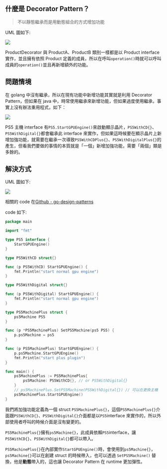 ## 什麼是 Decorator Pattern？

> 不以靜態繼承而是用動態組合的方式增加功能

UML 圖如下:

![](https://i.imgur.com/F77FKK5.png)

ProductDecorator 與 ProductA、ProductB 類別一樣都是以 Product interface 實作，並且擁有依照 Product 定義的成員，所以在呼叫`operation()`時就可以呼叫成員的`operation()`並且再新增額外的功能。

## 問題情境

在 golang 中沒有繼承，所以在現有功能中新增功能其實就是利用 Decorator Pattern，但如果在 java 中，時常使用繼承來新增功能，但如果過度使用繼承，事實上沒有辦法重用程式，如下：

![](https://i.imgur.com/I5zwNrK.png)

PS5 主機 interface 有`PS5.StartGPUEngine()`來啟動顯示晶片，`PS5WithCD{}`、`PS5WithDigital{}`都會繼承此 interface 來實作，但如果這時候要在顯示晶片上新增加強功能，就需要在繼承一次導致`PS5WithCDPlus{}`、`PS5WithDigitalPlus{}`的產生，但看我們要做的事情的本質就是「一個」新增加強功能，需要「兩個」類是多餘的。

## 解決方式

UML 圖如下:

![](https://i.imgur.com/YZrVKRR.png)

相關的 code 在[Github - go-design-patterns](https://github.com/superj80820/go-design-patterns)

code 如下:

```go
package main

import "fmt"

type PS5 interface {
	StartGPUEngine()
}

type PS5WithCD struct{}

func (p PS5WithCD) StartGPUEngine() {
	fmt.Println("start normal gpu engine")
}

type PS5WithDigital struct{}

func (p PS5WithDigital) StartGPUEngine() {
	fmt.Println("start normal gpu engine")
}

type PS5MachinePlus struct {
	ps5Machine PS5
}

func (p *PS5MachinePlus) SetPS5Machine(ps5 PS5) {
	p.ps5Machine = ps5
}

func (p PS5MachinePlus) StartGPUEngine() {
	p.ps5Machine.StartGPUEngine()
	fmt.Println("start plus plugin")
}

func main() {
	ps5MachinePlus := PS5MachinePlus{
		ps5Machine: PS5WithCD{}, // or PS5WithDigital{}
	}
    // ps5MachinePlus.SetPS5Machine(PS5WithDigital{}) // 可以在更換主機
	ps5MachinePlus.StartGPUEngine()
}
```

我們將加強功能定義為一個 struct `PS5MachinePlus{}`，這個`PS5MachinePlus{}`介面跟`PS5WithCD{}`、`PS5WithDigital{}`介面都是以`PS5`interface 來實作的，所以外部使用者呼叫的時候介面是沒有變更的。

`PS5MachinePlus{}`擁有`ps5Machine{}`，此成員依賴`PS5`interface，讓 `PS5WithCD{}`、`PS5WithDigital{}`都可以帶入。

`PS5MachinePlus{}`在內部實作`StartGPUEngine()`時，會使用到`ps5Machine{}`，`ps5Machine{}`可以在創建 struct 的時候帶入，也可以透過 `SetPS5Machine()` 替換，他是**動態**帶入的，這也讓 Decorator Pattern 在 runtime 更加彈性。
